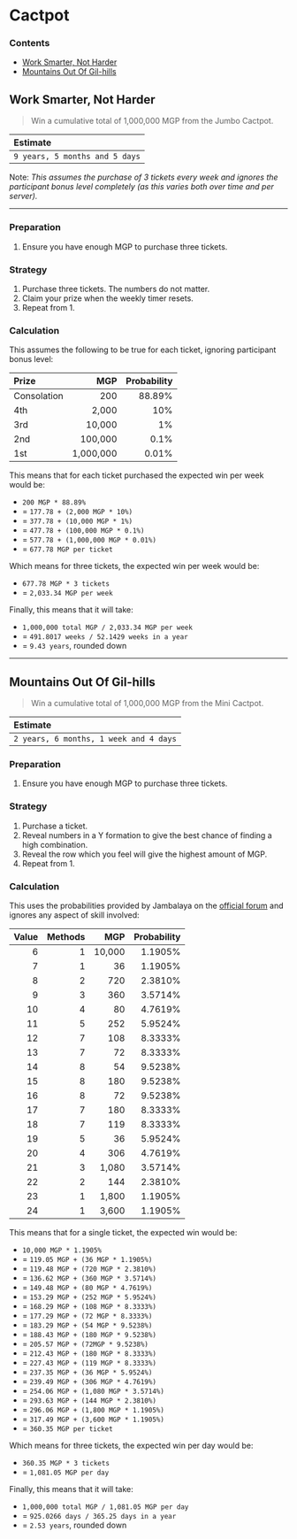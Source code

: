 # Cactpot

### Contents

* [Work Smarter, Not Harder](#work-smarter-not-harder)
* [Mountains Out Of Gil-hills](#mountains-out-of-gil-hills)

## Work Smarter, Not Harder
> Win a cumulative total of 1,000,000 MGP from the Jumbo Cactpot.

| Estimate |
| :-- |
| `9 years, 5 months and 5 days` |

Note: *This assumes the purchase of 3 tickets every week and ignores the participant bonus level completely (as this varies both over time and per server).*

---

### Preparation

1. Ensure you have enough MGP to purchase three tickets.

### Strategy

1. Purchase three tickets. The numbers do not matter.
2. Claim your prize when the weekly timer resets.
3. Repeat from 1.

### Calculation

This assumes the following to be true for each ticket, ignoring participant bonus level:

| Prize | MGP | Probability |
| :-- | --: | --: |
| Consolation | 200 | 88.89% |
| 4th | 2,000 | 10% |
| 3rd | 10,000 | 1% |
| 2nd | 100,000 | 0.1% |
| 1st | 1,000,000 | 0.01% |

This means that for each ticket purchased the expected win per week would be:

* `200 MGP * 88.89%`
* = `177.78 + (2,000 MGP * 10%)`
* = `377.78 + (10,000 MGP * 1%)`
* = `477.78 + (100,000 MGP * 0.1%)`
* = `577.78 + (1,000,000 MGP * 0.01%)`
* = `677.78 MGP per ticket`

Which means for three tickets, the expected win per week would be:

* `677.78 MGP * 3 tickets`
* = `2,033.34 MGP per week`

Finally, this means that it will take:

* `1,000,000 total MGP / 2,033.34 MGP per week`
* = `491.8017 weeks / 52.1429 weeks in a year`
* = `9.43 years`, rounded down

---

## Mountains Out Of Gil-hills
> Win a cumulative total of 1,000,000 MGP from the Mini Cactpot.

| Estimate |
| :-- |
| `2 years, 6 months, 1 week and 4 days` |

### Preparation

1. Ensure you have enough MGP to purchase three tickets.

### Strategy

1. Purchase a ticket.
2. Reveal numbers in a Y formation to give the best chance of finding a high combination.
3. Reveal the row which you feel will give the highest amount of MGP.
3. Repeat from 1.

### Calculation

This uses the probabilities provided by Jambalaya on the [official forum](http://forum.square-enix.com/ffxiv/threads/227777-About-Mini-Cactpot-Odds?p=2880796&viewfull=1#post2880796) and ignores any aspect of skill involved:

| Value | Methods | MGP | Probability |
| -: | -: | -: | -: |
| 6 | 1 | 10,000 | 1.1905% |
| 7 | 1 | 36 | 1.1905% |
| 8 | 2 | 720 | 2.3810% |
| 9 | 3 | 360 | 3.5714% |
| 10 | 4 | 80 | 4.7619% |
| 11 | 5 | 252 | 5.9524% |
| 12 | 7 | 108 | 8.3333% |
| 13 | 7 | 72 | 8.3333% |
| 14 | 8 | 54 | 9.5238% |
| 15 | 8 | 180 | 9.5238% |
| 16 | 8 | 72 | 9.5238% |
| 17 | 7 | 180 | 8.3333% |
| 18 | 7 | 119 | 8.3333% |
| 19 | 5 | 36 | 5.9524% |
| 20 | 4 | 306 | 4.7619% |
| 21 | 3 | 1,080 | 3.5714% |
| 22 | 2 | 144 | 2.3810% |
| 23 | 1 | 1,800 | 1.1905% |
| 24 | 1 | 3,600 | 1.1905% |

This means that for a single ticket, the expected win would be:

* `10,000 MGP * 1.1905%`
* = `119.05 MGP + (36 MGP * 1.1905%)`
* = `119.48 MGP + (720 MGP * 2.3810%)`
* = `136.62 MGP + (360 MGP * 3.5714%)`
* = `149.48 MGP + (80 MGP * 4.7619%)`
* = `153.29 MGP + (252 MGP * 5.9524%)`
* = `168.29 MGP + (108 MGP * 8.3333%)`
* = `177.29 MGP + (72 MGP * 8.3333%)`
* = `183.29 MGP + (54 MGP * 9.5238%)`
* = `188.43 MGP + (180 MGP * 9.5238%)`
* = `205.57 MGP + (72MGP * 9.5238%)`
* = `212.43 MGP + (180 MGP * 8.3333%)`
* = `227.43 MGP + (119 MGP * 8.3333%)`
* = `237.35 MGP + (36 MGP * 5.9524%)`
* = `239.49 MGP + (306 MGP * 4.7619%)`
* = `254.06 MGP + (1,080 MGP * 3.5714%)`
* = `293.63 MGP + (144 MGP * 2.3810%)`
* = `296.06 MGP + (1,800 MGP * 1.1905%)`
* = `317.49 MGP + (3,600 MGP * 1.1905%)`
* = `360.35 MGP per ticket`

Which means for three tickets, the expected win per day would be:

* `360.35 MGP * 3 tickets`
* = `1,081.05 MGP per day`

Finally, this means that it will take:

* `1,000,000 total MGP / 1,081.05 MGP per day`
* = `925.0266 days / 365.25 days in a year`
* = `2.53 years`, rounded down